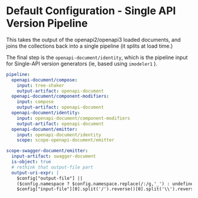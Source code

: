 # Default Configuration - Single API Version Pipeline

This takes the output of the openapi2/openapi3 loaded documents,
and joins the collections back into a single pipeline (it splits at load time.)

The final step is the `openapi-document/identity`, which is the pipeline input
for Single-API version generators (ie, based using `imodeler1` ).


``` yaml
pipeline:  
  openapi-document/compose:
    input: tree-shaker
    output-artifact: openapi-document  
  openapi-document/component-modifiers:
    input: compose
    output-artifact: openapi-document
  openapi-document/identity:
    input: openapi-document/component-modifiers
    output-artifact: openapi-document
  openapi-document/emitter:
    input: openapi-document/identity
    scope: scope-openapi-document/emitter

scope-swagger-document/emitter:
  input-artifact: swagger-document
  is-object: true
  # rethink that output-file part
  output-uri-expr: |
    $config["output-file"] ||
    ($config.namespace ? $config.namespace.replace(/:/g,'_') : undefined) ||
    $config["input-file"][0].split('/').reverse()[0].split('\\').reverse()[0].replace(/\.json$/, "")
```
